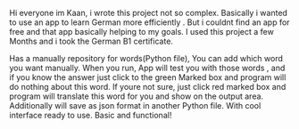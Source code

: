 Hi everyone im Kaan, i wrote this project not so complex. 
Basically i wanted to use an app to learn German more efficiently . But i couldnt find an app for free and that app basically helping to my goals.
I used this project a few Months and i took the German B1 certificate.

Has a manually repository for words(Python file), You can add which word you want manually. When you run, App will test you with those words , and if you know the answer just click to the green Marked box and program will do nothing about this word.
If youre not sure, just click red marked box and program will translate this word for you and show on the output area. Additionally will save as json format in another Python file. 
With cool interface ready to use. Basic and functional!
